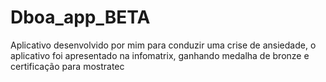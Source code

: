 # Dboa_app_BETA
 Aplicativo desenvolvido por mim para conduzir uma crise de ansiedade, o aplicativo foi apresentado na infomatrix, ganhando medalha de bronze e certificação para mostratec
